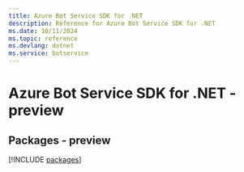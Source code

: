 ```yaml
---
title: Azure Bot Service SDK for .NET
description: Reference for Azure Bot Service SDK for .NET
ms.date: 10/11/2024
ms.topic: reference
ms.devlang: dotnet
ms.service: botservice
---
```

# Azure Bot Service SDK for .NET - preview
## Packages - preview
[!INCLUDE [packages](bot-service-index.md)]